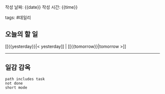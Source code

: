 
작성 날짜: {{date}}
작성 시간: {{time}}

tags: #데일리

## 오늘의 할 일
[[{{yesterday}}|< yesterday]] | [[{{tomorrow}}|tomorrow >]]  
  
---  
## 일감 감옥  
```tasks  
path includes task  
not done  
short mode  
```